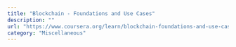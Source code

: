 ```yaml
---
title: "Blockchain - Foundations and Use Cases"
description: ""
url: "https://www.coursera.org/learn/blockchain-foundations-and-use-cases/home/welcome"
category: "Miscellaneous"
---
```

